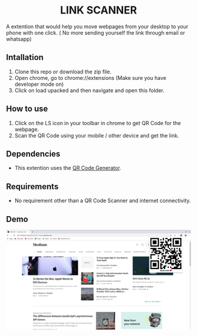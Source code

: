 <div align ="center" >

# LINK SCANNER
</div>
A extention that would help you move webpages from your desktop to your phone with one click. ( No more sending yourself the link through email or whatsapp)


## Intallation 
1. Clone this repo or download the zip file.
2. Open chrome, go to chrome://extensions (Make sure you have developer mode on)
3. Click on load upacked and then navigate and open this folder.

## How to use
1. Click on the LS icon in your toolbar in chrome to get QR Code for the webpage.
2. Scan the QR Code using your mobile / other device and get the link.


## Dependencies
* This extention uses the [QR Code Generator](https://www.the-qrcode-generator.com/).

## Requirements
* No requirement other than a QR Code Scanner and internet connectivity.
  
## Demo
![demo](https://github.com/kumaraditya1999/LinkScanner/blob/master/assets/images/demo.png)
